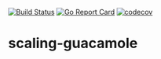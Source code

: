 [![Build Status](https://travis-ci.com/artshmelev/scaling-guacamole.svg?branch=master)](https://travis-ci.com/artshmelev/scaling-guacamole)
[![Go Report Card](https://goreportcard.com/badge/github.com/artshmelev/scaling-guacamole)](https://goreportcard.com/report/github.com/artshmelev/scaling-guacamole)
[![codecov](https://codecov.io/gh/artshmelev/scaling-guacamole/branch/master/graph/badge.svg)](https://codecov.io/gh/artshmelev/scaling-guacamole)

# scaling-guacamole

